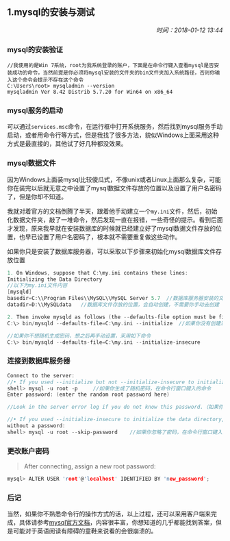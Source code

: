 ## 1.mysql的安装与测试

<div align="right"><i>时间：2018-01-12 13:44</i></div>

### mysql的安装验证

```
//我使用的是Win 7系统，root为我系统登录的账户，下面是在命令行键入查看mysql是否安装成功的命令，当然前提是你必须将mysql安装的文件夹的bin文件夹加入系统路径，否则你输入这个命令会提示不存在这个命令
C:\Users\root> mysqladmin --version
mysqladmin Ver 8.42 Distrib 5.7.20 for Win64 on x86_64
```

### mysql服务的启动

可以通过`services.msc`命令，在运行框中打开系统服务，然后找到mysql服务手动启动，或者用命令行等方式，但是我找了很多方法，貌似Windows上面采用这种方式是最直接的，其他试了好几种都没效果。

### mysql数据文件

因为Windows上面装mysql比较傻瓜式，不像unix或者Linux上面那么复杂，可能你在装完以后就无意之中设置了mysql数据文件存放的位置以及设置了用户名密码了，但是你却不知道。

我就对着官方的文档倒腾了半天，跟着他手动建立一个`my.ini`文件，然后，初始化数据文件夹，敲了一堆命令，然后发现一直在报错，一些奇怪的提示。看到后面才发现，原来我早就在安装数据库的时候就已经建立好了mysql数据文件存放的位置，也早已设置了用户名密码了，根本就不需要重复做这些动作。

如果你只是安装了数据库服务器，可以采取以下步骤来初始化mysql数据库文件存放位置

```c
1. On Windows, suppose that C:\my.ini contains these lines:
Initializing the Data Directory
//以下为my.ini文件内容
[mysqld]
basedir=C:\\Program Files\\MySQL\\MySQL Server 5.7  //数据库服务器安装的文件夹
datadir=D:\\MySQLdata   //数据库文件存放的位置，会自动创建，不需要你手动去创建

2. Then invoke mysqld as follows (the --defaults-file option must be first):
C:\> bin/mysqld --defaults-file=C:\my.ini --initialize  //如果你没有创建过数据库文件存放位置，那么这个命令会在你的d盘建立一个MySQLdata文件夹，作为保存数据库文件的位置，同时会为你随机生成一个密码，你必须得记下来

//如果你不想随机生成密码，想之后再手动设置，采用如下命令
C:\> bin/mysqld --defaults-file=C:\my.ini --initialize-insecure
```

### 连接到数据库服务器

```c
Connect to the server:
//• If you used --initialize but not --initialize-insecure to initialize the data directory,connect to the server as root using the random password that the server generated during the initialization sequence:
shell> mysql -u root -p     //如果你生成了随机密码，在命令行窗口键入的命令
Enter password: (enter the random root password here)

//Look in the server error log if you do not know this password.（如果你不知道密码，看一下err log文件，里面有记录）

//• If you used --initialize-insecure to initialize the data directory, connect to the server as root
without a password:
shell> mysql -u root --skip-password    //如果你忽略了密码，在命令行窗口键入的命令
```

### 更改账户密码

>After connecting, assign a new root password:
```c
mysql> ALTER USER 'root'@'localhost' IDENTIFIED BY 'new_password';
```

### 后记

当然，如果你不熟悉命令行的操作方式的话，以上过程，还可以采用客户端来完成，具体请参考[mysql官方文档](https://dev.mysql.com/doc/ "点击前往")，内容很丰富，你想知道的几乎都能找到答案，但是可能对于英语阅读有障碍的童鞋来说看的会很崩溃的。
